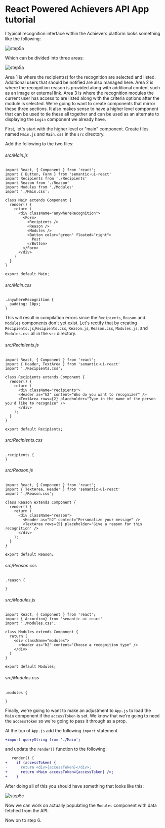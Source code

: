 # React Powered Achievers API App tutorial

I typical recognition interface within the Achievers platform looks something like the following:

![step5a](screenshots/step5a.png)

Which can be divided into three areas:

![step5a](screenshots/step5b.png)

Area 1 is where the recipient(s) for the recognition are selected and listed. Additional users that should be notified are also managed here. Area 2 is where the recognition reason is provided along with additional content such as an image or external link. Area 3 is where the recognition modules the current user has access to are listed along with the criteria options after the module is selected. We're going to want to create components that mirror these three sections. It also makes sense to have a higher level component that can be used to tie these all together and can be used as an alternate to displaying the `Login` component we already have.

First, let's start with the higher level or "main" component. Create files named `Main.js` and `Main.css` in the `src` directory. 

Add the following to the two files:

###### src/Main.js
``` 
import React, { Component } from 'react';
import { Button, Form } from 'semantic-ui-react'
import Recipients from './Recipients'
import Reason from './Reason'
import Modules from './Modules'
import './Main.css';

class Main extends Component {
  render() {
    return (
      <div className="anywhereRecognition">
        <Form>
          <Recipients />
          <Reason />
          <Modules />
          <Button color="green" floated="right">
            Post
          </Button>
        </Form>
      </div>
    )
  }
}

export default Main;
```

###### src/Main.css
``` 
.anywhereRecognition {
  padding: 10px;
}
```

This will result in compilation errors since the `Recipients`, `Reason` and `Modules` components don't yet exist. Let's rectify that by creating `Recipients.js`,`Recipients.css`, `Reason.js`, `Reason.css`, `Modules.js`, and `Modules.css` all in the `src` directory.

###### src/Recipients.js
``` 
import React, { Component } from 'react';
import { Header, TextArea } from 'semantic-ui-react'
import './Recipients.css';

class Recipients extends Component {
  render() {
    return (
      <div className="recipients">
      <Header as="h2" content="Who do you want to recognize?" />
      <TextArea rows={2} placeholder="Type in the name of the person you'd like to recognize" />
      </div>
    );
  }
}
  
export default Recipients;
```

###### src/Recipients.css
``` 
.recipients {
}
```

###### src/Reason.js
``` 
import React, { Component } from 'react';
import { TextArea, Header } from 'semantic-ui-react'
import './Reason.css';

class Reason extends Component {
  render() {
    return (
      <div className="reason">
        <Header as="h2" content="Personalize your message" />
        <TextArea rows={5} placeholder='Give a reason for this recognition' />
      </div>
    );
  }
}
  
export default Reason;
```

###### src/Reason.css
```
.reason {
  
}
```

###### src/Modules.js
``` 
import React, { Component } from 'react';
import { Accordion} from 'semantic-ui-react'
import './Modules.css';

class Modules extends Component {
  return (
    <div className="modules">
      <Header as="h2" content="Choose a recognition type" />
    </div>
  )
}
  
export default Modules;
```

###### src/Modules.css
```
.modules {
  
}
```

Finally, we're going to want to make an adjustment to `App.js` to load the `Main` component if the `accessToken` is set. We know that we're going to need the `accessToken` so we're going to pass it through as a prop.

At the top of `App.js` add the following `import` statement.

```diff
+import queryString from './Main';
```

and update the `render()` function to the following:

```diff
   render() {
+    if (accessToken) {
-      return <div>{accessToken}</div>;
+      return <Main accessToken={accessToken} />;
+    } 
```

After doing all of this you should have something that looks like this:

![step5c](screenshots/step5c.png)

Now we can work on actually populating the `Modules` component with data fetched from the API.

Now on to step 6.